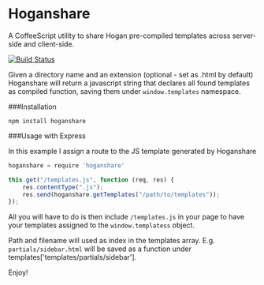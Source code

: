 Hoganshare
==========

A CoffeeScript utility to share Hogan pre-compiled templates across server-side and client-side.

[![Build Status](https://secure.travis-ci.org/tancredi/hoganshare.png?branch=master)](http://travis-ci.org/tancredi/personal-website)

Given a directory name and an extension (optional - set as .html by default) Hoganshare will return a javascript string that declares all found templates as compiled function, saving them under `window.templates` namespace.

###Installation

``npm install hoganshare``

###Usage with Express

In this example I assign a route to the JS template generated by Hoganshare

```Javascript
hoganshare = require 'hoganshare'

this.get("/templates.js", function (req, res) {
    res.contentType(".js");
    res.send(hoganshare.getTemplates("/path/to/templates"));
});
```

All you will have to do is then include `/templates.js` in your page to have your templates assigned to the `window.templatess` object.

Path and filename will used as index in the templates array. E.g. `partials/sidebar.html` will be saved as a function under templates['templates/partials/sidebar'].

Enjoy!